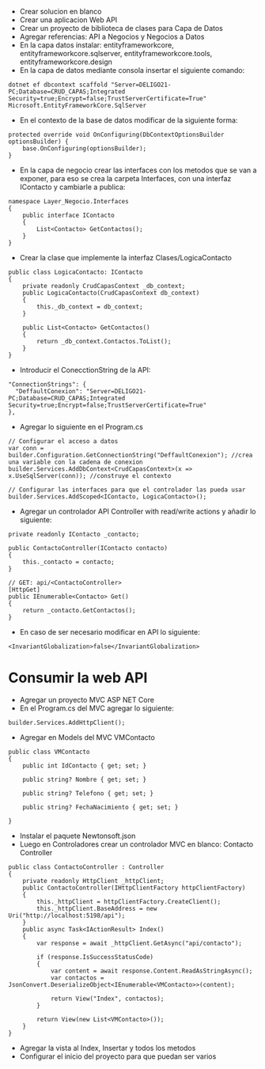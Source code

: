 - Crear solucion en blanco
- Crear una aplicacion Web API
- Crear un proyecto de biblioteca de clases para Capa de Datos
- Agregar referencias: API a Negocios y Negocios a Datos
- En la capa datos instalar: entityframeworkcore, entityframeworkcore.sqlserver, entityframeworkcore.tools, entityframeworkcore.design
- En la capa de datos mediante consola insertar el siguiente comando:
```
dotnet ef dbcontext scaffold "Server=DELIGO21-PC;Database=CRUD_CAPAS;Integrated Security=true;Encrypt=false;TrustServerCertificate=True" Microsoft.EntityFrameworkCore.SqlServer
```
- En el contexto de la base de datos modificar de la siguiente forma:
```
protected override void OnConfiguring(DbContextOptionsBuilder optionsBuilder) { 
    base.OnConfiguring(optionsBuilder);
}
```
- En la capa de negocio crear las interfaces con los metodos que se van a exponer, para eso se crea la carpeta Interfaces, con una interfaz IContacto y cambiarle a publica:
```
namespace Layer_Negocio.Interfaces
{
    public interface IContacto
    {
        List<Contacto> GetContactos();
    }
}

```
- Crear la clase que implemente la interfaz Clases/LogicaContacto
```
public class LogicaContacto: IContacto
{
    private readonly CrudCapasContext _db_context;
    public LogicaContacto(CrudCapasContext db_context)
    {
        this._db_context = db_context;
    }

    public List<Contacto> GetContactos()
    {
        return _db_context.Contactos.ToList();
    }
}
```
- Introducir el ConecctionString de la API:
```
"ConnectionStrings": {
  "DeffaultConexion": "Server=DELIGO21-PC;Database=CRUD_CAPAS;Integrated Security=true;Encrypt=false;TrustServerCertificate=True"
},
```
- Agregar lo siguiente en el Program.cs
```
// Configurar el acceso a datos
var conn = builder.Configuration.GetConnectionString("DeffaultConexion"); //crea una variable con la cadena de conexion
builder.Services.AddDbContext<CrudCapasContext>(x => x.UseSqlServer(conn)); //construye el contexto

// Configurar las interfaces para que el controlador las pueda usar
builder.Services.AddScoped<IContacto, LogicaContacto>();
```
- Agregar un controlador API Controller with read/write actions y añadir lo siguiente:
```
private readonly IContacto _contacto;

public ContactoController(IContacto contacto)
{
    this._contacto = contacto;
}

// GET: api/<ContactoController>
[HttpGet]
public IEnumerable<Contacto> Get()
{
    return _contacto.GetContactos();
}
```
- En caso de ser necesario modificar en API lo siguiente:
```
<InvariantGlobalization>false</InvariantGlobalization>
```
# Consumir la web API
- Agregar un proyecto MVC ASP NET Core
- En el Program.cs del MVC agregar lo siguiente:
```
builder.Services.AddHttpClient();
```
- Agregar en Models del MVC VMContacto
```
public class VMContacto
{
    public int IdContacto { get; set; }

    public string? Nombre { get; set; }

    public string? Telefono { get; set; }

    public string? FechaNacimiento { get; set; }

}
```
- Instalar el paquete Newtonsoft.json
- Luego en Controladores crear un controlador MVC en blanco: Contacto Controller
```
public class ContactoController : Controller
{
    private readonly HttpClient _httpClient;
    public ContactoController(IHttpClientFactory httpClientFactory)
    {
        this._httpClient = httpClientFactory.CreateClient();
        this._httpClient.BaseAddress = new Uri("http://localhost:5198/api");
    }
    public async Task<IActionResult> Index()
    {
        var response = await _httpClient.GetAsync("api/contacto");

        if (response.IsSuccessStatusCode)
        {
            var content = await response.Content.ReadAsStringAsync();
            var contactos = JsonConvert.DeserializeObject<IEnumerable<VMContacto>>(content);

            return View("Index", contactos);
        }

        return View(new List<VMContacto>());
    }
}
```
- Agregar la vista al Index, Insertar y todos los metodos
- Configurar el inicio del proyecto para que puedan ser varios
